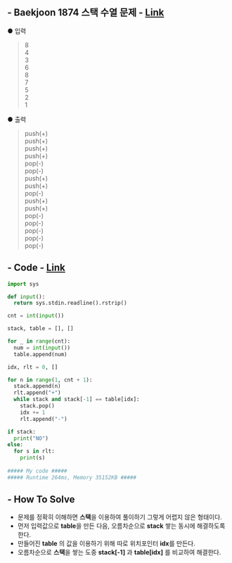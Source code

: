 ## - Baekjoon 1874 스택 수열 문제 - [Link](https://www.acmicpc.net/problem/1874)
● 입력  
> 8  
4  
3  
6  
8  
7  
5  
2  
1

● 출력
> push(+)    
push(+)  
push(+)   
push(+)   
pop(-)  
pop(-)  
push(+)   
push(+)  
pop(-)   
push(+)   
push(+)  
pop(-)  
pop(-)  
pop(-)  
pop(-)  
pop(-)
## - Code - [Link](https://github.com/imtaesuu/AlgorithmPractice_with_Python/blob/main/Stack_and_Queue/Baekjoon_1874/Baekjoon_1874.py)

```python
import sys

def input():
  return sys.stdin.readline().rstrip()

cnt = int(input())

stack, table = [], []

for _ in range(cnt):
  num = int(input())
  table.append(num)

idx, rlt = 0, []

for n in range(1, cnt + 1):
  stack.append(n)
  rlt.append("+")
  while stack and stack[-1] == table[idx]:
    stack.pop()
    idx += 1
    rlt.append("-")

if stack:
  print("NO")
else:
  for s in rlt:
    print(s)
	
##### My code #####
##### Runtime 264ms, Memory 35152KB #####
```

## - **How To Solve**
- 문제를 정확히 이해하면 **스택**을 이용하여 풀이하기 그렇게 어렵지 않은 형태이다.
- 먼저 입력값으로 **table**을 만든 다음, 오름차순으로 **stack** 쌓는 동시에 해결하도록 한다.
- 만들어진 **table** 의 값을 이용하기 위해 따로 위치포인터 **idx**를 만든다.
- 오름차순으로 **스택**을 쌓는 도중 **stack[-1]** 과 **table[idx]** 를 비교하여 해결한다.
